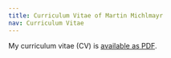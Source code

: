 ```yaml
---
title: Curriculum Vitae of Martin Michlmayr
nav: Curriculum Vitae
---
```


My curriculum vitae (CV) is [available as PDF](michlmayr-cv.pdf).

